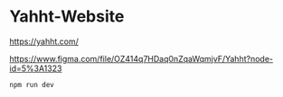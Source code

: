 # Yahht-Website

https://yahht.com/

https://www.figma.com/file/OZ414q7HDaq0nZqaWqmjvF/Yahht?node-id=5%3A1323

```sh
npm run dev
```
